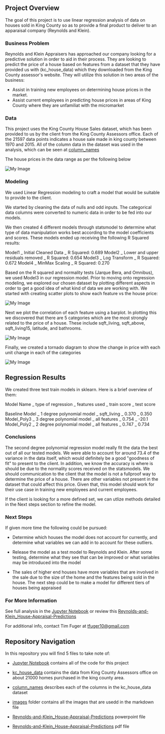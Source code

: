 

## Project Overview

The goal of this project is to use linear regression analysis of data on houses sold in King County so as to provide a final product to deliver to an apparaisal company (Reynolds and Klein). 

### Business Problem

Reynolds and Klein Appraisers has approached our company looking for a predictive solution in order to aid in their process. They are looking to predict the price of a house based on features from a dataset that they have provided us with (kc_house_data) which they downloaded from the King County assessor's website. They will utilize this solution in two areas of the business:

- Assist in training new employees on determining house prices in the market.
- Assist current employees in predicting house prices in areas of King County where they are unfamiliat with the micromarket

### Data

This project uses the King County House Sales dataset, which has been provided to us by the client from the King County Assessors office. Each of the 21597 data points indicates a house sale made in king county between 1970 and 2015. All of the column data in the dataset was used in the analysis, which can be seen at [column_names](data/column_names.md)

The house prices in the data range as per the following below

![My Image](images/House-Price-Distribution.png)

### Modeling

We used Linear Regression modeling to craft a model that would be suitable to provide to the client. 

We started by cleaning the data of nulls and odd inputs. The categorical data columns were converted to numeric data in order to be fed into our models. 


We then created 4 different models through statsmodel to determine what type of data manipulation works best according to the model coefficients and scores. These models ended up receiving the following R Squared results:

Model1 _ Initial Cleaned Data _ R Squared: 0.689
Model2 _ Lower and upper residuals removed _ R Squared: 0.654
Model3 _ Log Transform _ R Squared: 0.672
Model4 _ MinMax Scaling _ R Squared: 0.270

Based on the R squared and normality tests (Jarque Bera, and Omnibus), we used Model3 in our regression model. Prior to moving onto regression modeling, we explored our chosen dataset by plotting different aspects in order to get a good idea of what kind of data we are working with. We started with creating scatter plots to show each feature vs the house price:

![My Image](images/House-Price_vs_Features.png)

Next we plot the correlation of each feature using a barplot. In plotting this we discovered that there are 5 categories which are the most strongly related to the price of a house. These include sqft_living, sqft_above, sqft_living15, latitude, and bathrooms.

![My Image](images/Price-Correlation.png)

Finally, we created a tornado diagram to show the change in price with each unit change in each of the categories

![My Image](images/Tornado-Diagram.png)


## Regression Results

We created three test train models in sklearn. Here is a brief overview of them:

Model Name _ type of regression _ features used _ train score _ test score

Baseline Model _ 1 degree polynomial model _ sqft_living _ 0.370 _ 0.350
Model_Poly3 _ 3 degree polynomial model _ all features _ 0.754 _ -20.1
Model_Poly2 _ 2 degree polynomial model _ all features _ 0.747 _ 0.734


### Conclusions

The second degree polynomial regression model really fit the data the best out of all our tested models. We were able to account for around 73.4 of the variance in the data itself, which would definitely be a good "goodness of fit" to present to the client. In addition, we know the accuracy is where is should be due to the normality scores received on the statsmodels. We should communication to the client that the model is not a fullproof way to determine the price of a house. There are other variables not present in the dataset that could affect this price. Given that, this model should work for their use case in training new employees and current employees.

If the client is looking for a more defined set, we can utlize methods detailed in the Next steps section to refine the model.


### Next Steps

If given more time the following could be pursued:

- Determine which houses the model does not account for currently, and determine what variables we can add in to account for these outliers.

- Release the model as a test model to Reynolds and Klein. After some testing, determine what they see that can be improved or what variables may be introduced into the model

- The sales of higher end houses have more variables that are involved in the sale due to the size of the home and the features being sold in the house. The next step could be to make a model for different tiers of houses being appraised



### For More Information

See full analysis in the [Jupyter Notebook](Notebook.ipynb) or review this [Reynolds-and-Klein_House-Appraisal-Predictions](Reynolds-and-Klein_House-Appraisal-Predictions.pdf)

For additional info, contact Tim Fuger at tfuger10@gmail.com


## Repository Navigation

In this repository you will find 5 files to take note of:

- [Jupyter Notebook](Notebook.ipynb) contains all of the code for this project

- [kc_house_data](data/kc_house_data.csv) contains the data from King County Assessors office on about 21000 homes purchased in the king county area.

- [column_names](data/column_names.md) describes each of the columns in the kc_house_data dataset

- [images](images) folder contains all the images that are usedd in the markdown file

- [Reynolds-and-Klein_House-Appraisal-Predictions](Reynolds-and-Klein_House-Appraisal-Predictions.pptx) powerpoint file

- [Reynolds-and-Klein_House-Appraisal-Predictions](Reynolds-and-Klein_House-Appraisal-Predictions.pdf) pdf file
